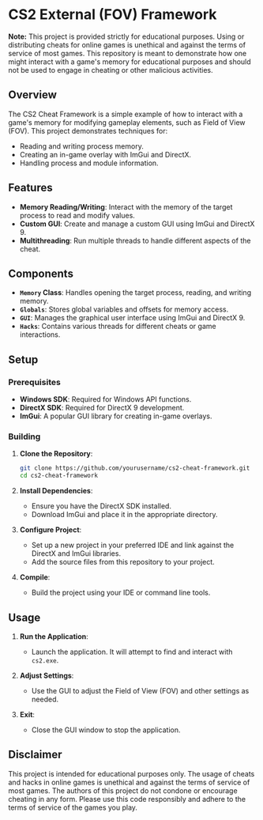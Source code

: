 # CS2 External (FOV) Framework

**Note:** This project is provided strictly for educational purposes. Using or distributing cheats for online games is unethical and against the terms of service of most games. This repository is meant to demonstrate how one might interact with a game's memory for educational purposes and should not be used to engage in cheating or other malicious activities.

## Overview

The CS2 Cheat Framework is a simple example of how to interact with a game's memory for modifying gameplay elements, such as Field of View (FOV). This project demonstrates techniques for:

- Reading and writing process memory.
- Creating an in-game overlay with ImGui and DirectX.
- Handling process and module information.

## Features

- **Memory Reading/Writing**: Interact with the memory of the target process to read and modify values.
- **Custom GUI**: Create and manage a custom GUI using ImGui and DirectX 9.
- **Multithreading**: Run multiple threads to handle different aspects of the cheat.

## Components

- **`Memory` Class**: Handles opening the target process, reading, and writing memory.
- **`Globals`**: Stores global variables and offsets for memory access.
- **`GUI`**: Manages the graphical user interface using ImGui and DirectX 9.
- **`Hacks`**: Contains various threads for different cheats or game interactions.

## Setup

### Prerequisites

- **Windows SDK**: Required for Windows API functions.
- **DirectX SDK**: Required for DirectX 9 development.
- **ImGui**: A popular GUI library for creating in-game overlays.

### Building

1. **Clone the Repository**:
    ```sh
    git clone https://github.com/yourusername/cs2-cheat-framework.git
    cd cs2-cheat-framework
    ```

2. **Install Dependencies**:
    - Ensure you have the DirectX SDK installed.
    - Download ImGui and place it in the appropriate directory.

3. **Configure Project**:
    - Set up a new project in your preferred IDE and link against the DirectX and ImGui libraries.
    - Add the source files from this repository to your project.

4. **Compile**:
    - Build the project using your IDE or command line tools.

## Usage

1. **Run the Application**:
    - Launch the application. It will attempt to find and interact with `cs2.exe`.

2. **Adjust Settings**:
    - Use the GUI to adjust the Field of View (FOV) and other settings as needed.

3. **Exit**:
    - Close the GUI window to stop the application.

## Disclaimer

This project is intended for educational purposes only. The usage of cheats and hacks in online games is unethical and against the terms of service of most games. The authors of this project do not condone or encourage cheating in any form. Please use this code responsibly and adhere to the terms of service of the games you play.
